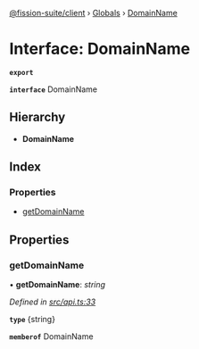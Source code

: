 [@fission-suite/client](../README.md) › [Globals](../globals.md) › [DomainName](domainname.md)

# Interface: DomainName

**`export`** 

**`interface`** DomainName

## Hierarchy

* **DomainName**

## Index

### Properties

* [getDomainName](domainname.md#getdomainname)

## Properties

###  getDomainName

• **getDomainName**: *string*

*Defined in [src/api.ts:33](https://github.com/fission-suite/typescript-client/blob/6b1c329/src/api.ts#L33)*

**`type`** {string}

**`memberof`** DomainName
